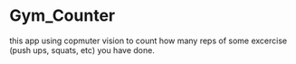 # Gym_Counter
this app using copmuter vision to count how many reps of some excercise (push ups, squats, etc) you have done.
